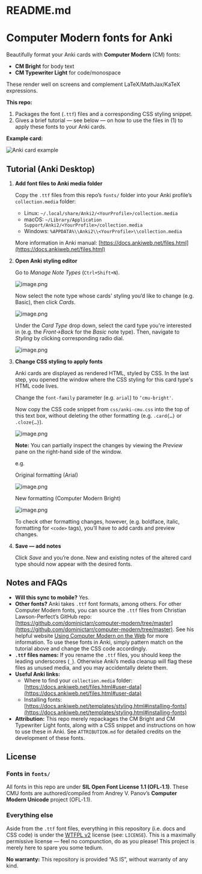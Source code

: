 # README.md

# Computer Modern fonts for Anki

Beautifully format your Anki cards with **Computer Modern** (CM) fonts: 

- **CM Bright** for body text
- **CM Typewriter Light** for code/monospace

These render well on screens and complement LaTeX/MathJax/KaTeX expressions. 

**This repo:**

1. Packages the font (`.ttf`) files and a corresponding CSS styling snippet.
2. Gives a brief tutorial &mdash; see below &mdash; on how to use the files in (1) to apply these fonts to your Anki cards.

**Example card:**

![Anki card example](images/anki-card-example.png)

## Tutorial (Anki Desktop)

1. **Add font files to Anki media folder**
    
    Copy the `.ttf` files from this repo’s `fonts/` folder into your Anki profile’s `collection.media` folder:
    
    - Linux: `~/.local/share/Anki2/<YourProfile>/collection.media`
    - macOS: `~/Library/Application Support/Anki2/<YourProfile>/collection.media`
    - Windows: `%APPDATA%\\Anki2\\<YourProfile>\\collection.media`
    
    More information in Anki manual: [https://docs.ankiweb.net/files.html](https://docs.ankiweb.net/files.html)
    
2. **Open Anki styling editor**
    
    Go to *Manage Note Types* (`Ctrl+Shift+N`).
    
    ![image.png](images/image.png)
    
    Now select the note type whose cards' styling you’d like to change (e.g. Basic), then click *Cards*.
    
    ![image.png](images/image%201.png)
    
    Under the *Card Type* drop down, select the card type you're interested in (e.g. the *Front->Back* for the *Basic* note type). Then, navigate to *Styling* by clicking corresponding radio dial.
    
    ![image.png](images/image%202.png)
    
3. **Change CSS styling to apply fonts**
    
    Anki cards are displayed as rendered HTML, styled by CSS. In the last step, you opened the window where the CSS styling for this card type's HTML code lives.
    
    Change the `font-family` parameter (e.g. `arial`) to `‘cmu-bright'`.
    
    Now copy the CSS code snippet from `css/anki-cmu.css` into the top of this text box, without deleting the other formatting (e.g. `.card{…}` or `.cloze{…}`).
    
    ![image.png](images/image%203.png)
    
    **Note:** You can partially inspect the changes by viewing the *Preview* pane on the right-hand side of the window.
    
    e.g.
    
    Original formatting (Arial)
    
    ![image.png](images/image%204.png)
    
    New formatting (Computer Modern Bright)
    
    ![image.png](images/image%205.png)
    
    To check other formatting changes, however, (e.g. boldface, italic, formatting for `<code>` tags), you’ll have to add cards and preview changes.
    
4. **Save — add notes**
    
    Click *Save* and you’re done. New and existing notes of the altered card type should now appear with the desired fonts.
    

## Notes and FAQs

- **Will this sync to mobile?** Yes.
- **Other fonts?** Anki takes `.ttf` font formats, among others. For other Computer Modern fonts, you can source the `.ttf` files from Christian Lawson-Perfect’s GitHub repo: [https://github.com/dominictarr/computer-modern/tree/master](https://github.com/dominictarr/computer-modern/tree/master). See his helpful website [Using Computer Modern on the Web](https://www.checkmyworking.com/cm-web-fonts/) for more information. To use these fonts in Anki, simply pattern match on the tutorial above and change the CSS code accordingly.
- **`.ttf` files names:** If you rename the `.ttf` files, you should keep the leading underscores (`_`). Otherwise Anki’s media cleanup will flag these files as unused media, and you may accidentally delete them.
- **Useful Anki links:**
    - Where to find your `collection.media` folder: [https://docs.ankiweb.net/files.html#user-data](https://docs.ankiweb.net/files.html#user-data)
    - Installing fonts: [https://docs.ankiweb.net/templates/styling.html#installing-fonts](https://docs.ankiweb.net/templates/styling.html#installing-fonts)
- **Attribution:** This repo merely repackages the CM Bright and CM Typewriter Light fonts, along with a CSS snippet and instructions on how to use these in Anki. See `ATTRIBUTION.md` for detailed credits on the development of these fonts.

## License

### Fonts in `fonts/`

All fonts in this repo are under **SIL Open Font License 1.1 (OFL‑1.1)**. These CMU fonts are authored/compiled from Andrey V. Panov’s **Computer Modern Unicode** project (OFL‑1.1). 

### Everything else

Aside from the `.ttf` font files, everything in this repository (i.e. docs and CSS code) is under the [WTFPL v2](https://www.wtfpl.net/) license (see: `LICENSE`). This is a maximally permissive license — feel no compunction, do as you please! This project is merely here to spare you some tedium.

**No warranty:** This repository is provided “AS IS”, without warranty of any kind.
